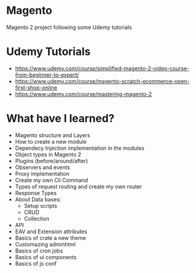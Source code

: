 # Magento
Magento 2 project following some Udemy tutorials

# Udemy Tutorials
* https://www.udemy.com/course/simplified-magento-2-video-course-from-beginner-to-expert/
* https://www.udemy.com/course/magento-scratch-ecommerce-open-first-shop-online
* https://www.udemy.com/course/mastering-magento-2

# What have I learned?
* Magento structure and Layers
* How to create a new module
* Dependecy Injection implementation in the modules
* Object types in Magento 2
* Plugins (before/around/after)
* Observers and events
* Proxy implementation
* Create my own Cli Command
* Types of request routing and create my own router
* Response Types
* About Data bases:
  * Setup scripts
  * CRUD
  * Collection
* API
* EAV and Extension attributes
* Basics of crate a new theme
* Customazing adminhtml
* Basics of cron jobs
* Basics of ui components
* Basics of js conf
